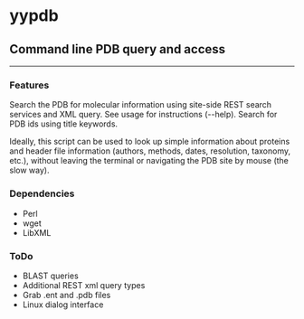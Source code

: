 # yypdb
## Command line PDB query and access

---

### Features

Search the PDB for molecular information using site-side REST search
services and XML query. See usage for instructions (--help). 
Search for PDB ids using title keywords. 

Ideally, this script can be used to look up simple information about
proteins and header file information (authors, methods, dates, resolution,
taxonomy, etc.), without leaving the terminal or
navigating the PDB site by mouse (the slow way). 

### Dependencies

* Perl
* wget
* LibXML

### ToDo

* BLAST queries
* Additional REST xml query types
* Grab .ent and .pdb files
* Linux dialog interface

